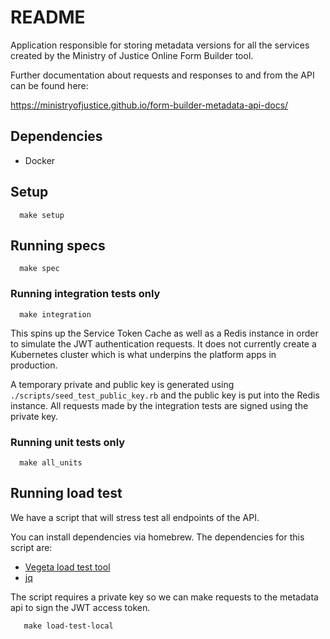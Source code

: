 # README

Application responsible for storing metadata versions for all the services created by the
Ministry of Justice Online Form Builder tool.

Further documentation about requests and responses to and from the API can be found here:

https://ministryofjustice.github.io/form-builder-metadata-api-docs/


## Dependencies

* Docker

## Setup

```
  make setup
```

## Running specs

```
  make spec
```

### Running integration tests only

```
  make integration
```

This spins up the Service Token Cache as well as a Redis instance in order to simulate the
JWT authentication requests. It does not currently create a Kubernetes cluster which is
what underpins the platform apps in production.

A temporary private and public key is generated using `./scripts/seed_test_public_key.rb`
and the public key is put into the Redis instance. All requests made by the integration
tests are signed using the private key.

### Running unit tests only

```
  make all_units
```

## Running load test

We have a script that will stress test all endpoints of the API.

You can install dependencies via homebrew. The dependencies for this script are:

* [Vegeta load test tool](https://github.com/tsenart/vegeta)
* [jq](https://formulae.brew.sh/formula/jq)

The script requires a private key so we can make requests to the
metadata api to sign the JWT access token.

```
   make load-test-local
```

